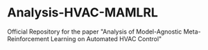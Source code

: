 # Analysis-HVAC-MAMLRL
Official Repository for the paper "Analysis of Model-Agnostic Meta-Reinforcement Learning on Automated HVAC Control"
